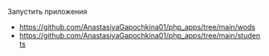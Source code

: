 Запустить приложения
- https://github.com/AnastasiyaGapochkina01/php_apps/tree/main/wods
- https://github.com/AnastasiyaGapochkina01/php_apps/tree/main/students
